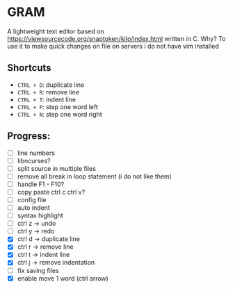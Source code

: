 # GRAM

A lightweight text editor based on https://viewsourcecode.org/snaptoken/kilo/index.html written in C. 
Why? To use it to make quick changes on file on servers i do not have vim installed

## Shortcuts
* `CTRL + D`: duplicate line
* `CTRL + R`: remove line
* `CTRL + T`: indent line
* `CTRL + P`: step one word left
* `CTRL + N`: step one word right

## Progress:
- [ ] line numbers
- [ ] libncurses?
- [ ] split source in multiple files
- [ ] remove all break in loop statement (i do not like them)
- [ ] handle F1 - F10?
- [ ] copy paste ctrl c ctrl v?
- [ ] config file
- [ ] auto indent
- [ ] syntax highlight
- [ ] ctrl z -> undo 
- [ ] ctrl y -> redo
- [X] ctrl d -> duplicate line
- [X] ctrl r -> remove line
- [X] ctrl t -> indent line
- [X] ctrl j -> remove indentation
- [ ] fix saving files
- [X] enable move 1 word (ctrl arrow)
